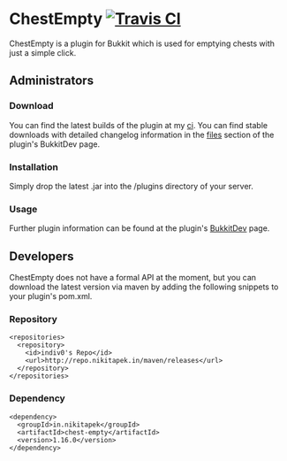 # ChestEmpty [![Travis CI](https://secure.travis-ci.org/Indiv0/chest-empty.png)](http://travis-ci.org/#!/Indiv0/chest-empty)

ChestEmpty is a plugin for Bukkit which is used for emptying chests with just a simple click.

## Administrators

### Download

You can find the latest builds of the plugin at my [ci](http://ci.nikitapek.in/job/chest-empty/).
You can find stable downloads with detailed changelog information in the [files](http://dev.bukkit.org/bukkit-plugins/chestempty/files/) section of the plugin's BukkitDev page.

### Installation

Simply drop the latest .jar into the /plugins directory of your server.

### Usage

Further plugin information can be found at the plugin's [BukkitDev](http://dev.bukkit.org/bukkit-plugins/chestempty/) page.

## Developers

ChestEmpty does not have a formal API at the moment, but you can download the latest version via maven by adding the following snippets to your plugin's pom.xml.

### Repository

    <repositories>
      <repository>
        <id>indiv0's Repo</id>
        <url>http://repo.nikitapek.in/maven/releases</url>
      </repository>
    </repositories>

### Dependency

    <dependency>
      <groupId>in.nikitapek</groupId>
      <artifactId>chest-empty</artifactId>
      <version>1.16.0</version>
    </dependency>
